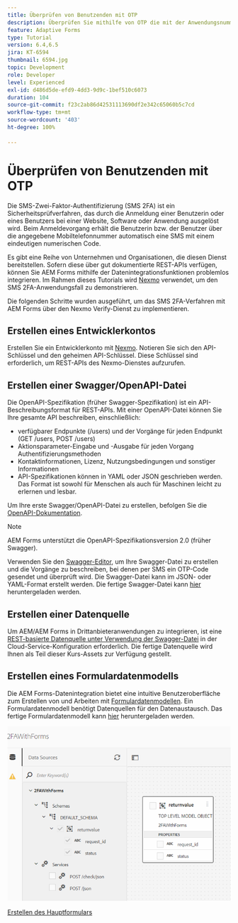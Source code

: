 ```yaml
---
title: Überprüfen von Benutzenden mit OTP
description: Überprüfen Sie mithilfe von OTP die mit der Anwendungsnummer verknüpfte Mobiltelefonnummer.
feature: Adaptive Forms
type: Tutorial
version: 6.4,6.5
jira: KT-6594
thumbnail: 6594.jpg
topic: Development
role: Developer
level: Experienced
exl-id: d486d5de-efd9-4dd3-9d9c-1bef510c6073
duration: 104
source-git-commit: f23c2ab86d42531113690df2e342c65060b5c7cd
workflow-type: tm+mt
source-wordcount: '403'
ht-degree: 100%

---
```


# Überprüfen von Benutzenden mit OTP

Die SMS-Zwei-Faktor-Authentifizierung (SMS 2FA) ist ein Sicherheitsprüfverfahren, das durch die Anmeldung einer Benutzerin oder eines Benutzers bei einer Website, Software oder Anwendung ausgelöst wird. Beim Anmeldevorgang erhält die Benutzerin bzw. der Benutzer über die angegebene Mobiltelefonnummer automatisch eine SMS mit einem eindeutigen numerischen Code.

Es gibt eine Reihe von Unternehmen und Organisationen, die diesen Dienst bereitstellen. Sofern diese über gut dokumentierte REST-APIs verfügen, können Sie AEM Forms mithilfe der Datenintegrationsfunktionen problemlos integrieren. Im Rahmen dieses Tutorials wird [Nexmo](https://developer.nexmo.com/verify/overview) verwendet, um den SMS 2FA-Anwendungsfall zu demonstrieren.

Die folgenden Schritte wurden ausgeführt, um das SMS 2FA-Verfahren mit AEM Forms über den Nexmo Verify-Dienst zu implementieren.

## Erstellen eines Entwicklerkontos

Erstellen Sie ein Entwicklerkonto mit [Nexmo](https://dashboard.nexmo.com/sign-in). Notieren Sie sich den API-Schlüssel und den geheimen API-Schlüssel. Diese Schlüssel sind erforderlich, um REST-APIs des Nexmo-Dienstes aufzurufen.

## Erstellen einer Swagger/OpenAPI-Datei

Die OpenAPI-Spezifikation (früher Swagger-Spezifikation) ist ein API-Beschreibungsformat für REST-APIs. Mit einer OpenAPI-Datei können Sie Ihre gesamte API beschreiben, einschließlich:

* verfügbarer Endpunkte (/users) und der Vorgänge für jeden Endpunkt (GET /users, POST /users)
* Aktionsparameter-Eingabe und -Ausgabe für jeden Vorgang 
Authentifizierungsmethoden
* Kontaktinformationen, Lizenz, Nutzungsbedingungen und sonstiger Informationen
* API-Spezifikationen können in YAML oder JSON geschrieben werden. Das Format ist sowohl für Menschen als auch für Maschinen leicht zu erlernen und lesbar.

Um Ihre erste Swagger/OpenAPI-Datei zu erstellen, befolgen Sie die [OpenAPI-Dokumentation](https://swagger.io/docs/specification/2-0/basic-structure/).

>[!NOTE]
> AEM Forms unterstützt die OpenAPI-Spezifikationsversion 2.0 (früher Swagger).

Verwenden Sie den [Swagger-Editor](https://editor.swagger.io/), um Ihre Swagger-Datei zu erstellen und die Vorgänge zu beschreiben, bei denen per SMS ein OTP-Code gesendet und überprüft wird. Die Swagger-Datei kann im JSON- oder YAML-Format erstellt werden. Die fertige Swagger-Datei kann [hier](assets/two-factore-authentication-swagger.zip) heruntergeladen werden.

## Erstellen einer Datenquelle

Um AEM/AEM Forms in Drittanbieteranwendungen zu integrieren, ist eine [REST-basierte Datenquelle unter Verwendung der Swagger-Datei](https://experienceleague.adobe.com/docs/experience-manager-learn/forms/ic-web-channel-tutorial/parttwo.html?lang=de) in der Cloud-Service-Konfiguration erforderlich. Die fertige Datenquelle wird Ihnen als Teil dieser Kurs-Assets zur Verfügung gestellt.

## Erstellen eines Formulardatenmodells

Die AEM Forms-Datenintegration bietet eine intuitive Benutzeroberfläche zum Erstellen von und Arbeiten mit [Formulardatenmodellen](https://experienceleague.adobe.com/docs/experience-manager-65/forms/form-data-model/create-form-data-models.html?lang=de). Ein Formulardatenmodell benötigt Datenquellen für den Datenaustausch.
Das fertige Formulardatenmodell kann [hier](assets/sms-2fa-fdm.zip) heruntergeladen werden.

![FDM](assets/2FA-fdm.PNG)

[Erstellen des Hauptformulars](./create-the-main-adaptive-form.md)

